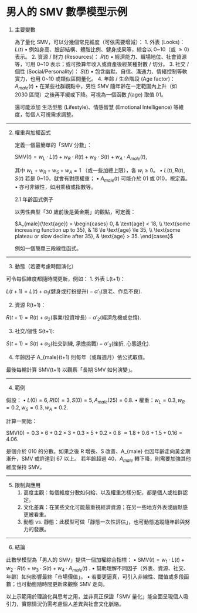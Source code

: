 # 男人的 SMV 數學模型示例

1. 主要變數

    為了量化 SMV，可以分幾個常見維度（可依需要增減）：
        1.	外表 (Looks)： $L(t)$ 
        •	例如身高、臉部結構、體脂比例、健身成果等，綜合以 0~10（或 $\ge 0$) 表示。
        2.	資源 / 財力 (Resources)： $R(t)$ 
        •	經濟能力、職場地位、社會資源等，可用 0~10 表示；或可換算年收入或資產後經某種對數 / 切分。
        3.	社交 / 個性 (Social/Personality)： $S(t)$ 
        •	包含幽默、自信、溝通力、情緒控制等軟實力，也用 0~10 或類似區間量化。
        4.	年齡 / 生命階段 (Age factor)： $A_{male}(t)$ 
        •	在某些社群觀點中，男性 SMV 隨年齡在一定範圍內上升（如 2030 區間）之後再平緩或下降。可視為一個函數  $f(\text{age})$ 取值 01。

    還可能添加 生活型態 (Lifestyle)、情感智慧 (Emotional Intelligence) 等維度，每個人可視需求調整。

---

2. 權重與加權函式

    定義一個最簡單的「SMV 分數」：

    $\text{SMV}(t) = w_L \cdot L(t) + w_R \cdot R(t) + w_S \cdot S(t) + w_A \cdot A_{male}(t),$

    其中  $w_L + w_R + w_S + w_A = 1$ （或一些加總上限），各  $w_i \ge 0$。
        •	 $L(t), R(t), S(t)$ 若是 0~10，就會有對應權重；
        •	 $A_{male}(t)$  可能介於 01 或 010，視定義。
        •	亦可非線性，如用乘積或指數等。

    2.1 年齡函式例子

    以男性典型「30 歲前後是黃金期」的觀點，可定義：

    $A_{male}(\text{age}) = \begin{cases}
    0, & \text{age} < 18, \\
    \text{some increasing function up to 35}, & 18 \le \text{age} \le 35, \\
    \text{some plateau or slow decline after 35}, & \text{age} > 35.
    \end{cases}$

    例如一個簡單三段線性函式。
    
---

3. 動態（若要考慮時間演化）

可令每個維度都隨時間更新，例如：
	1.	外表 L(t+1)：

$L(t+1) = L(t) + \alpha_1(\text{健身或打扮提升}) - \alpha{\prime}_1(\text{衰老、作息不良}).$

2.	資源 R(t+1)：

$R(t+1) = R(t) + \alpha_2(\text{事業/投資增長}) - \alpha{\prime}_2(\text{經濟危機或怠惰}).$

3.	社交/個性 S(t+1):

$S(t+1) = S(t) + \alpha_3(\text{社交訓練, 承擔挑戰}) - \alpha{\prime}_3(\text{挫折, 心態退化}).$

4.	年齡因子 A_{male}(t+1) 則每年（或每週月）依公式取值。

最後每輪計算 SMV(t+1) 以觀察「長期 SMV 如何演變」。

---

4. 範例

假設：
	•	$L(0)=6, R(0)=3, S(0)=5, A_{male}(25)=0.8.$
	•	權重：$w_L=0.3, w_R=0.2, w_S=0.3, w_A=0.2.$

計算一開始：

$\text{SMV}(0) = 0.3\times6 + 0.2\times3 + 0.3\times5 + 0.2\times0.8$ $\approx 1.8 + 0.6 +1.5 +0.16=4.06.$


是個介於 010 的分數。如果之後 R 增長、S 改善、A_{male} 也因年齡走向黃金期漸升，SMV 或許達到 67 以上。
若年齡超過 40，$A_{male}$ 轉下降，則需要加強其他維度保持 SMV。

---

5. 限制與應用
	1.	高度主觀：每個維度分數如何給、以及權重怎樣分配，都是個人或社群認定。
	2.	文化差異：在某些文化可能最重視經濟資源；在另一些地方外表或幽默感更被看重。
	3.	動態 vs. 靜態：此模型可做「靜態一次性評估」，也可動態追蹤隨年齡與努力的發展。

---

6. 結論

此數學模型為「男人的 SMV」提供一個加權綜合指標：
	•	 $\text{SMV}(t) = w_1 \cdot L(t) + w_2 \cdot R(t) + w_3 \cdot S(t) + w_4 \cdot A_{male}(t)$ .
	•	幫助理解不同因子（外表、資源、社交、年齡）如何影響最終「市場價值」。
	•	若要更逼真，可引入非線性、閾值或多段函數；也可動態隨時間更新來觀察 SMV 走向。

以上示範用於理論化與思考之用，並非真正保證「SMV 量化」能全面呈現個人吸引力，實際情況仍需考慮個人差異與社會文化脈絡。
